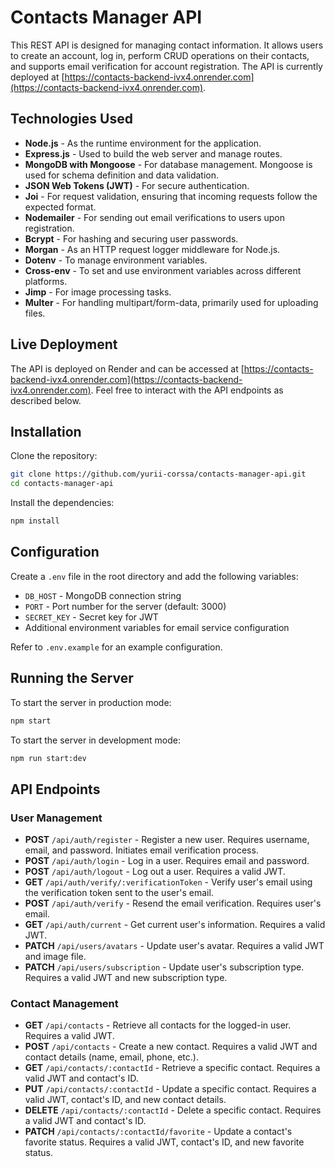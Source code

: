 # Contacts Manager API

This REST API is designed for managing contact information. It allows users to create an account, log in, perform CRUD operations on their contacts, and supports email verification for account registration. The API is currently deployed at [https://contacts-backend-ivx4.onrender.com](https://contacts-backend-ivx4.onrender.com).

## Technologies Used

- **Node.js** - As the runtime environment for the application.
- **Express.js** - Used to build the web server and manage routes.
- **MongoDB with Mongoose** - For database management. Mongoose is used for schema definition and data validation.
- **JSON Web Tokens (JWT)** - For secure authentication.
- **Joi** - For request validation, ensuring that incoming requests follow the expected format.
- **Nodemailer** - For sending out email verifications to users upon registration.
- **Bcrypt** - For hashing and securing user passwords.
- **Morgan** - As an HTTP request logger middleware for Node.js.
- **Dotenv** - To manage environment variables.
- **Cross-env** - To set and use environment variables across different platforms.
- **Jimp** - For image processing tasks.
- **Multer** - For handling multipart/form-data, primarily used for uploading files.

## Live Deployment

The API is deployed on Render and can be accessed at [https://contacts-backend-ivx4.onrender.com](https://contacts-backend-ivx4.onrender.com). Feel free to interact with the API endpoints as described below.

## Installation

Clone the repository:

```bash
git clone https://github.com/yurii-corssa/contacts-manager-api.git
cd contacts-manager-api
```

Install the dependencies:

```bash
npm install
```

## Configuration

Create a `.env` file in the root directory and add the following variables:

- `DB_HOST` - MongoDB connection string
- `PORT` - Port number for the server (default: 3000)
- `SECRET_KEY` - Secret key for JWT
- Additional environment variables for email service configuration

Refer to `.env.example` for an example configuration.

## Running the Server

To start the server in production mode:

```bash
npm start
```

To start the server in development mode:

```bash
npm run start:dev
```

## API Endpoints

### User Management

- **POST** `/api/auth/register` - Register a new user. Requires username, email, and password. Initiates email verification process.
- **POST** `/api/auth/login` - Log in a user. Requires email and password.
- **POST** `/api/auth/logout` - Log out a user. Requires a valid JWT.
- **GET** `/api/auth/verify/:verificationToken` - Verify user's email using the verification token sent to the user's email.
- **POST** `/api/auth/verify` - Resend the email verification. Requires user's email.
- **GET** `/api/auth/current` - Get current user's information. Requires a valid JWT.
- **PATCH** `/api/users/avatars` - Update user's avatar. Requires a valid JWT and image file.
- **PATCH** `/api/users/subscription` - Update user's subscription type. Requires a valid JWT and new subscription type.

### Contact Management

- **GET** `/api/contacts` - Retrieve all contacts for the logged-in user. Requires a valid JWT.
- **POST** `/api/contacts` - Create a new contact. Requires a valid JWT and contact details (name, email, phone, etc.).
- **GET** `/api/contacts/:contactId` - Retrieve a specific contact. Requires a valid JWT and contact's ID.
- **PUT** `/api/contacts/:contactId` - Update a specific contact. Requires a valid JWT, contact's ID, and new contact details.
- **DELETE** `/api/contacts/:contactId` - Delete a specific contact. Requires a valid JWT and contact's ID.
- **PATCH** `/api/contacts/:contactId/favorite` - Update a contact's favorite status. Requires a valid JWT, contact's ID, and new favorite status.
